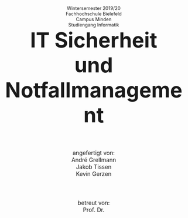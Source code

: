
<div style="text-align: center; font-size: 0.9em;margin: 50px 0px 0px 0px">
	Wintersemester 2019/20<br>
	Fachhochschule Bielefeld<br> 
	Campus Minden<br>
	Studiengang Informatik<br>
</div>

<div style="text-align: center; font-size: 4em; font-weight: bold; margin: 0px 0px 60px 0px">IT Sicherheit<br>und Notfallmanagement</div>

<div style="text-align: center; font-size: 1.1em; margin: 0px 0px 60px 0px">
	angefertigt von:<br>
	André Grellmann<br>
	Jakob Tissen<br>
	Kevin Gerzen<br>
</div>

<div style="text-align: center; font-size: 1.1em; margin: 0px 0px 50px 0px">
	betreut von:<br>
	Prof. Dr. <br>
</div>